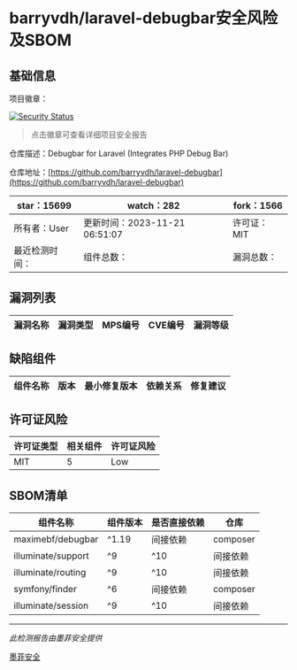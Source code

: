 # barryvdh/laravel-debugbar安全风险及SBOM

## 基础信息

项目徽章：

[![Security Status](https://www.murphysec.com/platform3/v31/badge/1727036419077529600.svg)](https://www.murphysec.com/console/report/1691878429426601984/1727036419077529600)

> 点击徽章可查看详细项目安全报告

仓库描述：Debugbar for Laravel (Integrates PHP Debug Bar)

仓库地址：[https://github.com/barryvdh/laravel-debugbar](https://github.com/barryvdh/laravel-debugbar)

| star：15699 | watch：282 | fork：1566 |
| ----------- | -------------- | ------------ |
| 所有者：User | 更新时间：2023-11-21 06:51:07 | 许可证：MIT |
| 最近检测时间： | 组件总数： | 漏洞总数： |




## 漏洞列表

| 漏洞名称 | 漏洞类型 | MPS编号 | CVE编号 | 漏洞等级 |
| ------- | ------ | ------- | ------ | ----- |





## 缺陷组件

| 组件名称 | 版本 | 最小修复版本 | 依赖关系 | 修复建议 |
| -------- | ---- | ------------ | -------- | -------- |





## 许可证风险

| 许可证类型 | 相关组件 | 许可证风险 |
| ---------- | -------- | ---------- |
|MIT|5|Low|




## SBOM清单

| 组件名称 | 组件版本 | 是否直接依赖 | 仓库 |
| -------- | -------- | ------------ | ---- |
|maximebf/debugbar|^1.19|间接依赖|composer|
|illuminate/support|^9|^10|间接依赖|composer|
|illuminate/routing|^9|^10|间接依赖|composer|
|symfony/finder|^6|间接依赖|composer|
|illuminate/session|^9|^10|间接依赖|composer|


------

*此检测报告由墨菲安全提供*

[墨菲安全](www.murphysec.com)